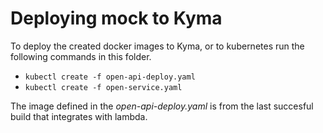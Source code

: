 # Deploying mock to Kyma

To deploy the created docker images to Kyma, or to kubernetes run the following commands in this folder.

- `kubectl create -f open-api-deploy.yaml`
- `kubectl create -f open-service.yaml`

The image defined in the *open-api-deploy.yaml* is from the last succesful build that integrates with lambda.